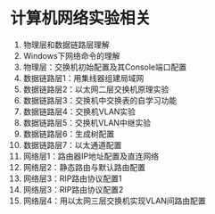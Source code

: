 # 计算机网络实验相关
1. 物理层和数据链路层理解
2. Windows下网络命令的理解
3. 物理层：交换机初始配置及其Console端口配置
4. 数据链路层1：用集线器组建局域网
5. 数据链路层2：以太网二层交换机原理实验
6. 数据链路层3：交换机中交换表的自学习功能
7. 数据链路层4：交换机VLAN实验
8. 数据链路层5：交换机VLAN中继实验
9. 数据链路层6：生成树配置
10. 数据链路层7：以太通道配置
11. 网络层1：路由器IP地址配置及直连网络
12. 网络层2：静态路由与默认路由配置
13. 网络层3：RIP路由协议配置1
14. 网络层3：RIP路由协议配置2
15. 网络层4：用以太网三层交换机实现VLAN间路由配置
